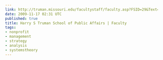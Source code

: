 ```yaml
---
link: http://truman.missouri.edu/facultystaff/faculty.asp?FSID=29&Text=FSResearch
date: 2009-11-17 02:31 UTC
published: true
title: Harry S Truman School of Public Affairs | Faculty
tags:
- nonprofit
- management
- strategy
- analysis
- systemstheory
---
```



